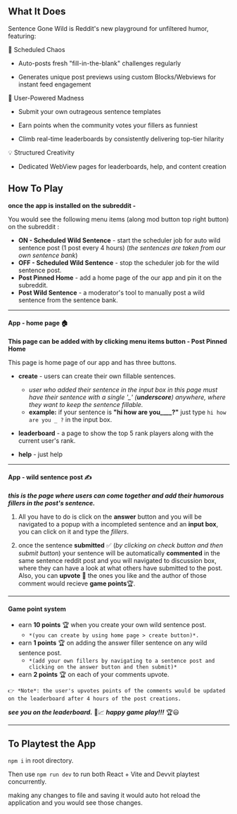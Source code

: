 ## What It Does

Sentence Gone Wild is Reddit's new playground for unfiltered humor, featuring:

🚀 Scheduled Chaos

- Auto-posts fresh "fill-in-the-blank" challenges regularly 

- Generates unique post previews using custom Blocks/Webviews for instant feed engagement

🎨 User-Powered Madness

- Submit your own outrageous sentence templates

- Earn points when the community votes your fillers as funniest

- Climb real-time leaderboards by consistently delivering top-tier hilarity

💡 Structured Creativity

- Dedicated WebView pages for leaderboards, help, and content creation


## How To Play
**once the app is installed on the subreddit -**

You would see the following menu items (along mod button top right button) on the subreddit :
- **ON - Scheduled Wild Sentence** - start the scheduler job for auto wild sentence post (1 post every 4 hours) (_the sentences are taken from our own sentence bank_)
- **OFF - Scheduled Wild Sentence** - stop the scheduler job for the wild sentence post.
- **Post Pinned Home** - add a home page of the our app and pin it on the subreddit.
- **Post Wild Sentence** - a moderator's tool to manually post a wild sentence from the sentence bank.

------------------
#### App - home page 🏠
**This page can be added with by clicking menu items button - Post Pinned Home**

This page is home page of our app and has three buttons.

- **create** - users can create their own fillable sentences.  
  - *user who added their sentence in the input box in this page must have their sentence with a single '_'  (**underscore**) anywhere, where they want to keep the sentence fillable.* 
  -  **example:**  if your sentence is **"hi how are you____?"**  just type ```hi how are you _ ?``` in the input box.

- **leaderboard** - a page to show the top 5 rank players along with the current user's rank.

- **help** - just help


------------------
#### App - wild sentence post ✍
__*this is the page where users can come together and add their humorous fillers in the post's sentence.*__

1. All you have to do is click on the **answer** button
and you will be navigated to a popup with a incompleted sentence and an **input box**, you can click on it and type the *fillers*. 

1. once the sentence **submitted** ✅ (*by clicking on check button and then submit button*) your sentence will be automatically **commented** in the same sentence reddit post and you will navigated to discussion box, where they can have a look at what others have submitted to the post. Also, you can **upvote** 🔼 the ones you like and the author of those comment would recieve **game points**🏆.

------------------

#### Game point system
- earn **10 points** 🏆 when you create your own wild sentence post. 
  - ```*(you can create by using home page > create button)*.```
- earn **1 points** 🏆 on adding the answer filler sentence on any wild sentence post. 
  - ```*(add your own fillers by navigating to a sentence post and clicking on the answer button and then submit)*```
- earn **2 points** 🏆 on each of your comments upvote.


```👉 *Note*: the user's upvotes points of the comments would be updated on the leaderboard after 4 hours of the post creations.```

***see you on the leaderboard.*** 🤘📈
***happy game play!!!*** 🏆😃 

------------------
## To Playtest the App 

`npm i` in root directory.

Then use `npm run dev` to run both React + Vite and Devvit playtest concurrently.

making any changes to file and saving it would auto hot reload the application and you would see those changes. 
